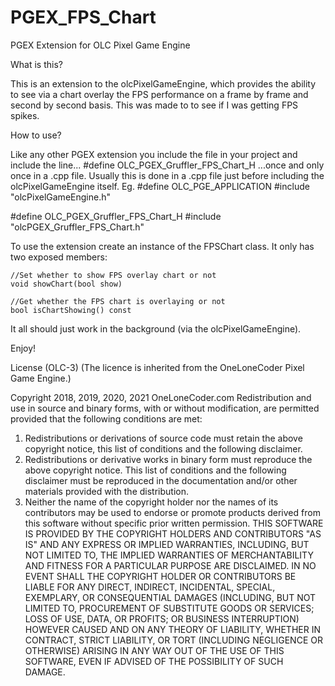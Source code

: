 # PGEX_FPS_Chart
PGEX Extension for OLC Pixel Game Engine

What is this?

This is an extension to the olcPixelGameEngine, which provides the ability to see via a chart overlay the FPS performance on a frame by frame and second by second basis.
This was made to to see if I was getting FPS spikes.

How to use?

Like any other PGEX extension you include the file in your project and include the line...
  #define OLC_PGEX_Gruffler_FPS_Chart_H
...once and only once in a .cpp file. 
Usually this is done in a .cpp file just before including the olcPixelGameEngine itself.
Eg.
  #define OLC_PGE_APPLICATION
  #include "olcPixelGameEngine.h"

  #define OLC_PGEX_Gruffler_FPS_Chart_H
  #include "olcPGEX_Gruffler_FPS_Chart.h"

To use the extension create an instance of the FPSChart class.
It only has two exposed members:

	//Set whether to show FPS overlay chart or not
	void showChart(bool show)

	//Get whether the FPS chart is overlaying or not
	bool isChartShowing() const

It all should just work in the background (via the olcPixelGameEngine).

Enjoy!



License (OLC-3)
(The licence is inherited from the OneLoneCoder Pixel Game Engine.)

Copyright 2018, 2019, 2020, 2021 OneLoneCoder.com
Redistribution and use in source and binary forms, with or without
modification, are permitted provided that the following conditions
are met:
1. Redistributions or derivations of source code must retain the above
copyright notice, this list of conditions and the following disclaimer.
2. Redistributions or derivative works in binary form must reproduce
the above copyright notice. This list of conditions and the following
disclaimer must be reproduced in the documentation and/or other
materials provided with the distribution.
3. Neither the name of the copyright holder nor the names of its
contributors may be used to endorse or promote products derived
from this software without specific prior written permission.
THIS SOFTWARE IS PROVIDED BY THE COPYRIGHT HOLDERS AND CONTRIBUTORS
"AS IS" AND ANY EXPRESS OR IMPLIED WARRANTIES, INCLUDING, BUT NOT
LIMITED TO, THE IMPLIED WARRANTIES OF MERCHANTABILITY AND FITNESS FOR
A PARTICULAR PURPOSE ARE DISCLAIMED. IN NO EVENT SHALL THE COPYRIGHT
HOLDER OR CONTRIBUTORS BE LIABLE FOR ANY DIRECT, INDIRECT, INCIDENTAL,
SPECIAL, EXEMPLARY, OR CONSEQUENTIAL DAMAGES (INCLUDING, BUT NOT
LIMITED TO, PROCUREMENT OF SUBSTITUTE GOODS OR SERVICES; LOSS OF USE,
DATA, OR PROFITS; OR BUSINESS INTERRUPTION) HOWEVER CAUSED AND ON ANY
THEORY OF LIABILITY, WHETHER IN CONTRACT, STRICT LIABILITY, OR TORT
(INCLUDING NEGLIGENCE OR OTHERWISE) ARISING IN ANY WAY OUT OF THE USE
OF THIS SOFTWARE, EVEN IF ADVISED OF THE POSSIBILITY OF SUCH DAMAGE.
